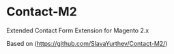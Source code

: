 # Contact-M2

Extended Contact Form Extension for Magento 2.x

Based on (https://github.com/SlavaYurthev/Contact-M2/)

